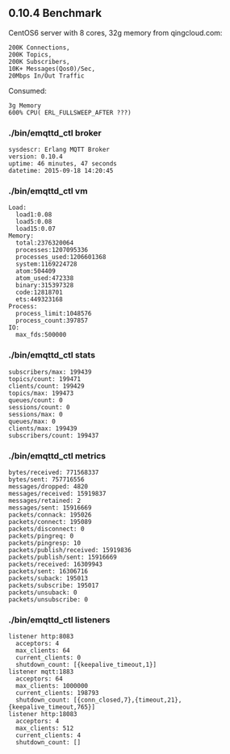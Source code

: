 
## 0.10.4 Benchmark

CentOS6 server with 8 cores, 32g memory from qingcloud.com:

```
200K Connections,
200K Topics,
200K Subscribers,
10K+ Messages(Qos0)/Sec,
20Mbps In/Out Traffic
```

Consumed:

```
3g Memory
600% CPU( ERL_FULLSWEEP_AFTER ???)
```

### ./bin/emqttd_ctl broker

```
sysdescr: Erlang MQTT Broker
version: 0.10.4
uptime: 46 minutes, 47 seconds
datetime: 2015-09-18 14:20:45
```

### ./bin/emqttd_ctl vm

```
Load:
  load1:0.08
  load5:0.08
  load15:0.07
Memory:
  total:2376320064
  processes:1207095336
  processes_used:1206601368
  system:1169224728
  atom:504409
  atom_used:472338
  binary:315397328
  code:12818701
  ets:449323168
Process:
  process_limit:1048576
  process_count:397857
IO:
  max_fds:500000
```

### ./bin/emqttd_ctl stats
```
subscribers/max: 199439
topics/count: 199471
clients/count: 199429
topics/max: 199473
queues/count: 0
sessions/count: 0
sessions/max: 0
queues/max: 0
clients/max: 199439
subscribers/count: 199437
```

### ./bin/emqttd_ctl metrics

```
bytes/received: 771568337
bytes/sent: 757716556
messages/dropped: 4820
messages/received: 15919837
messages/retained: 2
messages/sent: 15916669
packets/connack: 195026
packets/connect: 195089
packets/disconnect: 0
packets/pingreq: 0
packets/pingresp: 10
packets/publish/received: 15919836
packets/publish/sent: 15916669
packets/received: 16309943
packets/sent: 16306716
packets/suback: 195013
packets/subscribe: 195017
packets/unsuback: 0
packets/unsubscribe: 0
```

### ./bin/emqttd_ctl listeners

```
listener http:8083
  acceptors: 4
  max_clients: 64
  current_clients: 0
  shutdown_count: [{keepalive_timeout,1}]
listener mqtt:1883
  acceptors: 64
  max_clients: 1000000
  current_clients: 198793
  shutdown_count: [{conn_closed,7},{timeout,21},{keepalive_timeout,765}]
listener http:18083
  acceptors: 4
  max_clients: 512
  current_clients: 4
  shutdown_count: []
```
